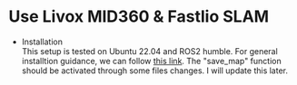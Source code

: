 # Use Livox MID360 & Fastlio SLAM
- Installation  
This setup is tested on Ubuntu 22.04 and ROS2 humble. For general installtion guidance, we can follow [this link](https://www.cnblogs.com/oliudaneng/p/18964156). The "save_map" function should be activated through some files changes. I will update this later.
